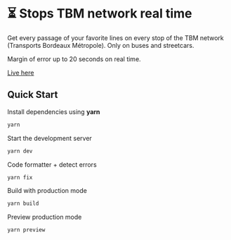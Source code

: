 # ⏳ Stops TBM network real time
Get every passage of your favorite lines on every stop of the TBM network (Transports Bordeaux Métropole). Only on buses and streetcars.

Margin of error up to 20 seconds on real time.

[Live here](https://monarret-bx.onrender.com/)

## Quick Start

Install dependencies using **yarn**

```sh
yarn
```

Start the development server
```sh
yarn dev
```

Code formatter + detect errors
```sh
yarn fix
```

Build with production mode
```sh
yarn build
```

Preview production mode
```sh
yarn preview
```
